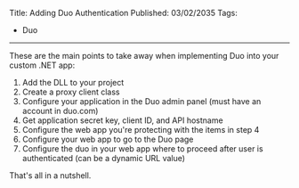Title: Adding Duo Authentication
Published: 03/02/2035
Tags:
- Duo
---

These are the main points to take away when implementing Duo into your custom .NET app:

1. Add the DLL to your project
2. Create a proxy client class
3. Configure your application in the Duo admin panel (must have an account in duo.com)
4. Get application secret key, client ID, and API hostname
5. Configure the web app you're protecting with the items in step 4
6. Configure your web app to go to the Duo page
7. Configure the duo in your web app where to proceed after user is authenticated (can be a dynamic URL value)

That's all in a nutshell.
